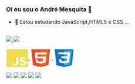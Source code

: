 ### Oi eu sou o André Mesquita 👋



- 🌱 Estou estudando JavaScript,HTML5 e CSS ...
 ##

<div>
  <a href="https://github.com/mesquita001">
  <img height="180em" src="https://github-readme-stats.vercel.app/api?username=mesquita001&show_icons=true&theme=chartreuse-dark&include_all_commits=true&count_private=true"/>
  <img height="180em" src="https://github-readme-stats.vercel.app/api/top-langs/?username=mesquita001&layout=compact&langs_count=7&theme=chartreuse-dark"/>

</div>
  
<div style="display: inline_block"><br>
  <img align="center" alt="Andre-Js" height="50" width="60" src="https://raw.githubusercontent.com/devicons/devicon/master/icons/javascript/javascript-plain.svg">
  <img align="center" alt="Andre-HTML" height="50" width="60" src="https://raw.githubusercontent.com/devicons/devicon/master/icons/html5/html5-original.svg">
  <img align="center" alt="Andre-CSS" height="50" width="60" src="https://raw.githubusercontent.com/devicons/devicon/master/icons/css3/css3-original.svg">
 
  <p></p>
  
</div>


  <div> 
 
  <a href ="https://api.whatsapp.com/send?phone=5548996268799" target="_blank"><img src= "https://img.shields.io/badge/WhatsApp-25D366?style=for-the-badge&logo=whatsapp&logoColor=white" target="_blank"></a>
    <a href="https://instagram.com/andremesquita001" target="_blank"><img src="https://img.shields.io/badge/-Instagram-%23E4405F?style=for-the-badge&logo=instagram&logoColor=white" target="_blank"></a>
 <a href="https://https://discord.com/channels/@me" target="_blank"><img src="https://img.shields.io/badge/Discord-7289DA?style=for-the-badge&logo=discord&logoColor=white" target="_blank"></a> 
  <a href = "mailto:andremesquitadasilva@gmail.com"><img src="https://img.shields.io/badge/-Gmail-%23333?style=for-the-badge&logo=gmail&logoColor=white" target="_blank"></a>
  <a href="https://www.linkedin.com/in/andré-mesquita-439959138" target="_blank"><img src="https://img.shields.io/badge/-LinkedIn-%230077B5?style=for-the-badge&logo=linkedin&logoColor=white" target="_blank"></a>
  
 

 
</div>
